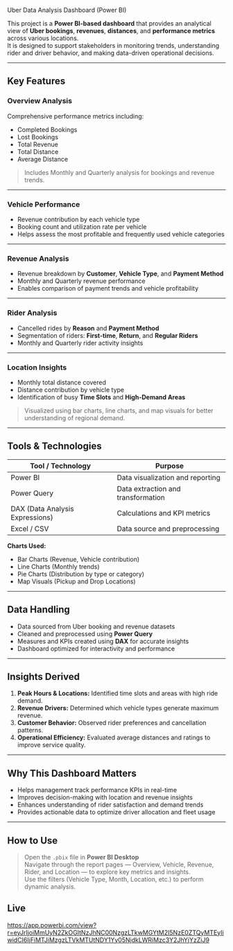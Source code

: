  Uber Data Analysis Dashboard (Power BI)

This project is a **Power BI-based dashboard** that provides an analytical view of **Uber bookings**, **revenues**, **distances**, and **performance metrics** across various locations.  
It is designed to support stakeholders in monitoring trends, understanding rider and driver behavior, and making data-driven operational decisions.

---

## Key Features

### **Overview Analysis**
Comprehensive performance metrics including:
- Completed Bookings  
- Lost Bookings  
- Total Revenue  
- Total Distance  
- Average Distance  

> Includes Monthly and Quarterly analysis for bookings and revenue trends.

---

### **Vehicle Performance**
- Revenue contribution by each vehicle type  
- Booking count and utilization rate per vehicle  
- Helps assess the most profitable and frequently used vehicle categories

---

### **Revenue Analysis**
- Revenue breakdown by **Customer**, **Vehicle Type**, and **Payment Method**  
- Monthly and Quarterly revenue performance  
- Enables comparison of payment trends and vehicle profitability

---

### **Rider Analysis**
- Cancelled rides by **Reason** and **Payment Method**  
- Segmentation of riders: **First-time**, **Return**, and **Regular Riders**  
- Monthly and Quarterly rider activity insights

---

### **Location Insights**
- Monthly total distance covered  
- Distance contribution by vehicle type  
- Identification of busy **Time Slots** and **High-Demand Areas**  

> Visualized using bar charts, line charts, and map visuals for better understanding of regional demand.

---

## Tools & Technologies

| Tool / Technology | Purpose |
|--------------------|----------|
| Power BI | Data visualization and reporting |
| Power Query | Data extraction and transformation |
| DAX (Data Analysis Expressions) | Calculations and KPI metrics |
| Excel / CSV | Data source and preprocessing |

**Charts Used:**  
- Bar Charts (Revenue, Vehicle contribution)  
- Line Charts (Monthly trends)  
- Pie Charts (Distribution by type or category)  
- Map Visuals (Pickup and Drop Locations)

---

## Data Handling

- Data sourced from Uber booking and revenue datasets  
- Cleaned and preprocessed using **Power Query**  
- Measures and KPIs created using **DAX** for accurate insights  
- Dashboard optimized for interactivity and performance

---

## Insights Derived

1. **Peak Hours & Locations:** Identified time slots and areas with high ride demand.  
2. **Revenue Drivers:** Determined which vehicle types generate maximum revenue.  
3. **Customer Behavior:** Observed rider preferences and cancellation patterns.  
4. **Operational Efficiency:** Evaluated average distances and ratings to improve service quality.

---

## Why This Dashboard Matters

- Helps management track performance KPIs in real-time  
- Improves decision-making with location and revenue insights  
- Enhances understanding of rider satisfaction and demand trends  
- Provides actionable data to optimize driver allocation and fleet usage

---

## How to Use

> Open the `.pbix` file in **Power BI Desktop**  
> Navigate through the report pages — Overview, Vehicle, Revenue, Rider, and Location — to explore key metrics and insights.  
> Use the filters (Vehicle Type, Month, Location, etc.) to perform dynamic analysis.

## Live 
https://app.powerbi.com/view?r=eyJrIjoiMmUyN2ZkOGItNzJhNC00NzgzLTkwMGYtM2I5NzE0ZTQyMTEyIiwidCI6IjFiMTJiMzgzLTVkMTUtNDY1Yy05NjdkLWRiMzc3Y2JhYjYzZiJ9
